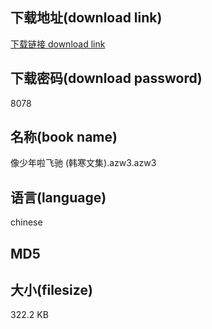 ## 下载地址(download link)
[下载链接 download link](https://voluble-croquembouche-d321dc.netlify.app/?s=%E5%83%8F%E5%B0%91%E5%B9%B4%E5%95%A6%E9%A3%9E%E9%A9%B0+%28%E9%9F%A9%E5%AF%92%E6%96%87%E9%9B%86%29.azw3)

## 下载密码(download password)
8078

## 名称(book name)
像少年啦飞驰 (韩寒文集).azw3.azw3

## 语言(language)
chinese

## MD5


## 大小(filesize)
322.2 KB

